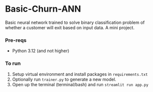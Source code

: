 # Basic-Churn-ANN
Basic neural network trained to solve binary classification problem of whether a 
customer will exit based on input data. A mini project.

### Pre-reqs
* Python 3.12 (and not higher)
  
### To run
1. Setup virtual environment and install packages in ```requirements.txt```
2. Optionally run ```trainer.py``` to generate a new model.
3. Open up the terminal (terminal/bash) and run ```streamlit run app.py```
